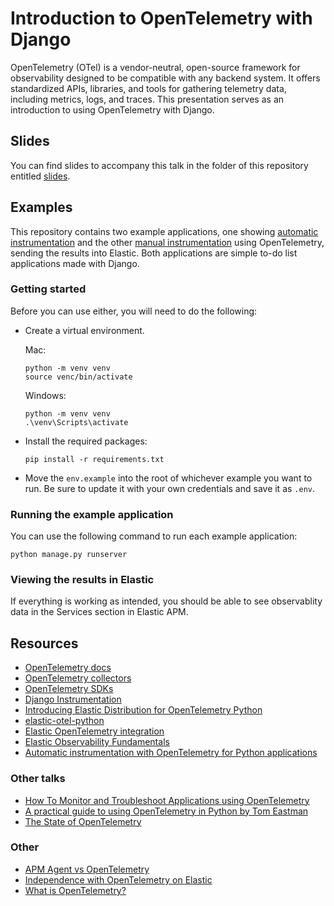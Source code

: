 # Introduction to OpenTelemetry with Django
OpenTelemetry (OTel) is a vendor-neutral, open-source framework for observability designed to be compatible with any backend system. It offers standardized APIs, libraries, and tools for gathering telemetry data, including metrics, logs, and traces. This presentation serves as an introduction to using OpenTelemetry with Django.


## Slides
You can find slides to accompany this talk in the folder of this repository entitled [slides](https://github.com/JessicaGarson/Introduction-to-OpenTelemetry-with-Django/tree/main/slides).

## Examples
This repository contains two example applications, one showing [automatic instrumentation](https://github.com/JessicaGarson/Introduction-to-OpenTelemetry-with-Django/tree/main/automatic-instrumentation/todolist_project) and the other [manual instrumentation](https://github.com/JessicaGarson/Introduction-to-OpenTelemetry-with-Django/tree/main/manual-instrumentation/todolist_project) using OpenTelemetry, sending the results into Elastic. Both applications are simple to-do list applications made with Django.

### Getting started
Before you can use either, you will need to do the following:

- Create a virtual environment.

  Mac:
  
  ```
  python -m venv venv
  source venc/bin/activate
  ```

  Windows:

  ```
  python -m venv venv
  .\venv\Scripts\activate
  ```

- Install the required packages:

  ``` 
  pip install -r requirements.txt
  ```

- Move the `env.example` into the root of whichever example you want to run. Be sure to update it with your own credentials and save it as `.env`. 

### Running the example application

You can use the following command to run each example application:

```
python manage.py runserver
```

### Viewing the results in Elastic
If everything is working as intended, you should be able to see observablity data in the Services section in Elastic APM.

## Resources 
- [OpenTelemetry docs](https://opentelemetry.io/)
- [OpenTelemetry collectors](https://opentelemetry.io/docs/collector/) 
- [OpenTelemetry SDKs](https://opentelemetry.io/docs/languages/)
- [Django Instrumentation](https://opentelemetry-python.readthedocs.io/en/latest/examples/django/README.html)
- [Introducing Elastic Distribution for OpenTelemetry Python](https://www.elastic.co/observability-labs/blog/elastic-opentelemetry-distribution-python)
- [elastic-otel-python](https://github.com/elastic/elastic-otel-python)
- [Elastic OpenTelemetry integration](https://www.elastic.co/guide/en/observability/current/apm-open-telemetry.html)
- [Elastic Observability Fundamentals](https://www.elastic.co/training/observability-fundamentals)
- [Automatic instrumentation with OpenTelemetry for Python applications](https://www.elastic.co/observability-labs/blog/auto-instrumentation-python-applications-opentelemetry)

### Other talks
- [How To Monitor and Troubleshoot Applications using OpenTelemetry](https://www.youtube.com/watch?v=oTzIieqwMW0)
- [A practical guide to using OpenTelemetry in Python by Tom Eastman](https://www.youtube.com/watch?v=R8BYnL-Yp1w)
- [The State of OpenTelemetry](https://xeraa.net/talks/on-the-bleeding-edge-of-open-telemetry/)

### Other
- [APM Agent vs OpenTelemetry](https://discuss.elastic.co/t/elastic-apm-agent-vs-opentelemetry-client/332903)
- [Independence with OpenTelemetry on Elastic](https://www.elastic.co/blog/opentelemetry-observability)
- [What is OpenTelemetry?](https://www.codingblocks.net/podcast/what-is-opentelemetry/#more-40442)
